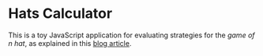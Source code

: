 # Hats Calculator

This is a toy JavaScript application for evaluating strategies for the _game of n hat_, as explained in this [blog article](https://blog.atlant.is/?p=1893).
